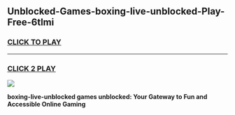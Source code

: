 
## Unblocked-Games-boxing-live-unblocked-Play-Free-6tlmi
<h3>
<a href="https://premium76.site?title=boxing-live-unblocked&ref=18A1">CLICK TO PLAY</a></h3>
<hr>

<h3>
<a href="https://premium76.site?title=boxing-live-unblocked&ref=18A1">CLICK 2 PLAY</a>
  
</h3>

<a href="https://premium76.site?title=boxing-live-unblocked&ref=18A1"><img src="https://clearcache.store/games.png"></a>


**boxing-live-unblocked games unblocked: Your Gateway to Fun and Accessible Online Gaming**
